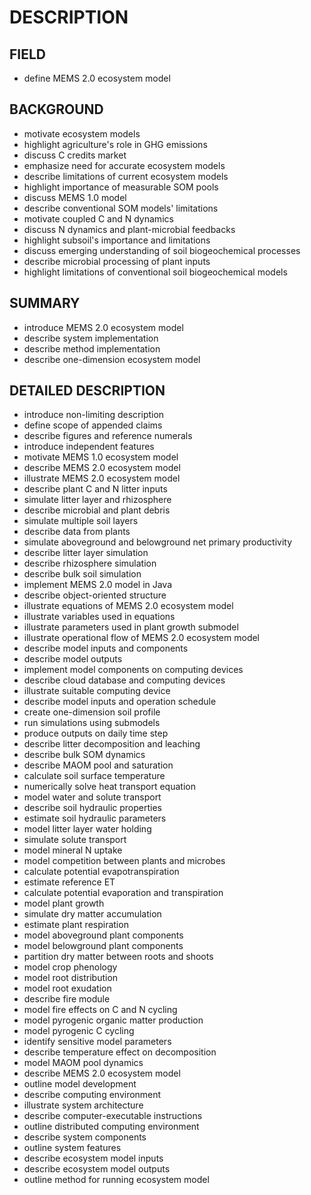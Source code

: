 # DESCRIPTION

## FIELD

- define MEMS 2.0 ecosystem model

## BACKGROUND

- motivate ecosystem models
- highlight agriculture's role in GHG emissions
- discuss C credits market
- emphasize need for accurate ecosystem models
- describe limitations of current ecosystem models
- highlight importance of measurable SOM pools
- discuss MEMS 1.0 model
- describe conventional SOM models' limitations
- motivate coupled C and N dynamics
- discuss N dynamics and plant-microbial feedbacks
- highlight subsoil's importance and limitations
- discuss emerging understanding of soil biogeochemical processes
- describe microbial processing of plant inputs
- highlight limitations of conventional soil biogeochemical models

## SUMMARY

- introduce MEMS 2.0 ecosystem model
- describe system implementation
- describe method implementation
- describe one-dimension ecosystem model

## DETAILED DESCRIPTION

- introduce non-limiting description
- define scope of appended claims
- describe figures and reference numerals
- introduce independent features
- motivate MEMS 1.0 ecosystem model
- describe MEMS 2.0 ecosystem model
- illustrate MEMS 2.0 ecosystem model
- describe plant C and N litter inputs
- simulate litter layer and rhizosphere
- describe microbial and plant debris
- simulate multiple soil layers
- describe data from plants
- simulate aboveground and belowground net primary productivity
- describe litter layer simulation
- describe rhizosphere simulation
- describe bulk soil simulation
- implement MEMS 2.0 model in Java
- describe object-oriented structure
- illustrate equations of MEMS 2.0 ecosystem model
- illustrate variables used in equations
- illustrate parameters used in plant growth submodel
- illustrate operational flow of MEMS 2.0 ecosystem model
- describe model inputs and components
- describe model outputs
- implement model components on computing devices
- describe cloud database and computing devices
- illustrate suitable computing device
- describe model inputs and operation schedule
- create one-dimension soil profile
- run simulations using submodels
- produce outputs on daily time step
- describe litter decomposition and leaching
- describe bulk SOM dynamics
- describe MAOM pool and saturation
- calculate soil surface temperature
- numerically solve heat transport equation
- model water and solute transport
- describe soil hydraulic properties
- estimate soil hydraulic parameters
- model litter layer water holding
- simulate solute transport
- model mineral N uptake
- model competition between plants and microbes
- calculate potential evapotranspiration
- estimate reference ET
- calculate potential evaporation and transpiration
- model plant growth
- simulate dry matter accumulation
- estimate plant respiration
- model aboveground plant components
- model belowground plant components
- partition dry matter between roots and shoots
- model crop phenology
- model root distribution
- model root exudation
- describe fire module
- model fire effects on C and N cycling
- model pyrogenic organic matter production
- model pyrogenic C cycling
- identify sensitive model parameters
- describe temperature effect on decomposition
- model MAOM pool dynamics
- describe MEMS 2.0 ecosystem model
- outline model development
- describe computing environment
- illustrate system architecture
- describe computer-executable instructions
- outline distributed computing environment
- describe system components
- outline system features
- describe ecosystem model inputs
- describe ecosystem model outputs
- outline method for running ecosystem model

